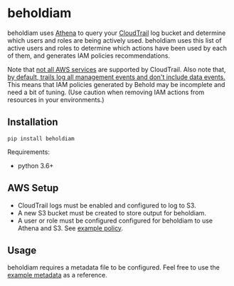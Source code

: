 # beholdiam

beholdiam uses [Athena](https://docs.aws.amazon.com/athena/latest/ug/what-is.html) to query your [CloudTrail](https://docs.aws.amazon.com/awscloudtrail/latest/userguide/cloudtrail-getting-started.html) log bucket and determine which users and roles are being actively used.  beholdiam uses this list of active users and roles to determine which actions have been used by each of them, and generates IAM policies recommendations.    

Note that [not all AWS services](https://docs.aws.amazon.com/awscloudtrail/latest/userguide/cloudtrail-aws-service-specific-topics.html) are supported by CloudTrail.  Also note that, [by default, trails log all management events and don't include data events.](https://docs.aws.amazon.com/awscloudtrail/latest/userguide/logging-management-and-data-events-with-cloudtrail.html)  This means that IAM policies generated by Behold may be incomplete and need a bit of tuning.  (Use caution when removing IAM actions from resources in your environments.)    

## Installation
```
pip install beholdiam
```
Requirements:
- python 3.6+

## AWS  Setup
- CloudTrail logs must be enabled and configured to log to S3.
- A new S3 bucket must be created to store output for beholdiam.
- A user or role must be configured configured for beholdiam to use Athena and S3.  See [example policy](examples/beholdiam-policy.json).

## Usage
beholdiam requires a metadata file to be configured.  Feel free to use the [example metadata](examples/metadata.yml) as a reference.


